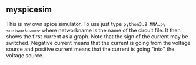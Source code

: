 
## myspicesim

This is my own spice simulator. To use just type `python3.8 MNA.py <networkname>` where networkname is the name of the circuit file. It then shows the first current as a graph. Note that the sign of the current may be switched. Negative current means that the current is going from the voltage source and positive current means that the current is going "into" the voltage source.

